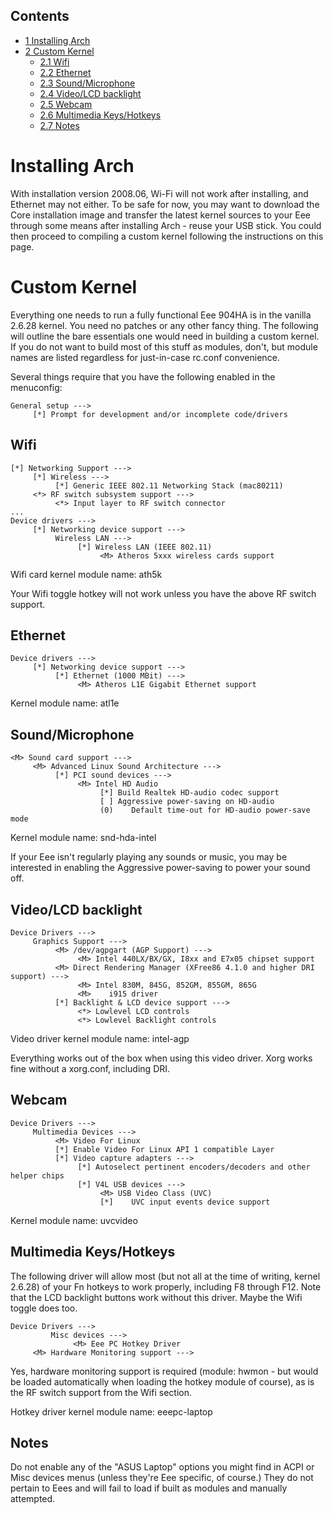 ## Contents

*   [1 Installing Arch](#Installing_Arch)
*   [2 Custom Kernel](#Custom_Kernel)
    *   [2.1 Wifi](#Wifi)
    *   [2.2 Ethernet](#Ethernet)
    *   [2.3 Sound/Microphone](#Sound.2FMicrophone)
    *   [2.4 Video/LCD backlight](#Video.2FLCD_backlight)
    *   [2.5 Webcam](#Webcam)
    *   [2.6 Multimedia Keys/Hotkeys](#Multimedia_Keys.2FHotkeys)
    *   [2.7 Notes](#Notes)

# Installing Arch

With installation version 2008.06, Wi-Fi will not work after installing, and Ethernet may not either. To be safe for now, you may want to download the Core installation image and transfer the latest kernel sources to your Eee through some means after installing Arch - reuse your USB stick. You could then proceed to compiling a custom kernel following the instructions on this page.

# Custom Kernel

Everything one needs to run a fully functional Eee 904HA is in the vanilla 2.6.28 kernel. You need no patches or any other fancy thing. The following will outline the bare essentials one would need in building a custom kernel. If you do not want to build most of this stuff as modules, don't, but module names are listed regardless for just-in-case rc.conf convenience.

Several things require that you have the following enabled in the menuconfig:

```
General setup --->
     [*] Prompt for development and/or incomplete code/drivers

```

## Wifi

```
[*] Networking Support --->
     [*] Wireless --->
          [*] Generic IEEE 802.11 Networking Stack (mac80211)
     <*> RF switch subsystem support --->
          <*> Input layer to RF switch connector
...
Device drivers --->
     [*] Networking device support --->
          Wireless LAN --->
               [*] Wireless LAN (IEEE 802.11)
                    <M> Atheros 5xxx wireless cards support

```

Wifi card kernel module name: ath5k

Your Wifi toggle hotkey will not work unless you have the above RF switch support.

## Ethernet

```
Device drivers --->
     [*] Networking device support --->
          [*] Ethernet (1000 MBit) --->
               <M> Atheros L1E Gigabit Ethernet support

```

Kernel module name: atl1e

## Sound/Microphone

```
<M> Sound card support --->
     <M> Advanced Linux Sound Architecture --->
          [*] PCI sound devices --->
               <M> Intel HD Audio
                    [*] Build Realtek HD-audio codec support
                    [ ] Aggressive power-saving on HD-audio
                    (0)    Default time-out for HD-audio power-save mode

```

Kernel module name: snd-hda-intel

If your Eee isn't regularly playing any sounds or music, you may be interested in enabling the Aggressive power-saving to power your sound off.

## Video/LCD backlight

```
Device Drivers --->
     Graphics Support --->
          <M> /dev/agpgart (AGP Support) --->
               <M> Intel 440LX/BX/GX, I8xx and E7x05 chipset support
          <M> Direct Rendering Manager (XFree86 4.1.0 and higher DRI support) --->
               <M> Intel 830M, 845G, 852GM, 855GM, 865G
               <M>    i915 driver
          [*] Backlight & LCD device support --->
               <*> Lowlevel LCD controls
               <*> Lowlevel Backlight controls

```

Video driver kernel module name: intel-agp

Everything works out of the box when using this video driver. Xorg works fine without a xorg.conf, including DRI.

## Webcam

```
Device Drivers --->
     Multimedia Devices --->
          <M> Video For Linux
          [*] Enable Video For Linux API 1 compatible Layer
          [*] Video capture adapters --->
               [*] Autoselect pertinent encoders/decoders and other helper chips
               [*] V4L USB devices --->
                    <M> USB Video Class (UVC)
                    [*]    UVC input events device support

```

Kernel module name: uvcvideo

## Multimedia Keys/Hotkeys

The following driver will allow most (but not all at the time of writing, kernel 2.6.28) of your Fn hotkeys to work properly, including F8 through F12\. Note that the LCD backlight buttons work without this driver. Maybe the Wifi toggle does too.

```
Device Drivers --->
         Misc devices --->
              <M> Eee PC Hotkey Driver
     <M> Hardware Monitoring support --->

```

Yes, hardware monitoring support is required (module: hwmon - but would be loaded automatically when loading the hotkey module of course), as is the RF switch support from the Wifi section.

Hotkey driver kernel module name: eeepc-laptop

## Notes

Do not enable any of the "ASUS Laptop" options you might find in ACPI or Misc devices menus (unless they're Eee specific, of course.) They do not pertain to Eees and will fail to load if built as modules and manually attempted.